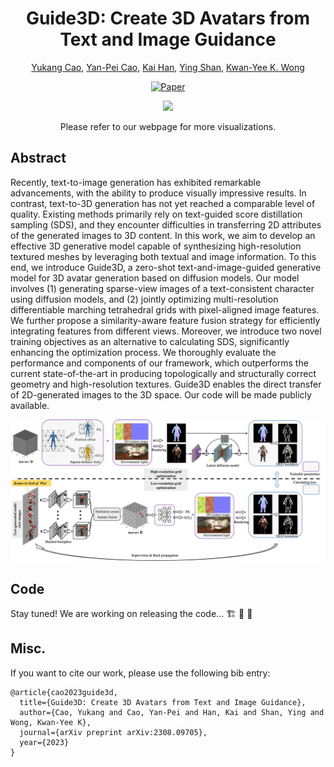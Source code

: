 <div align="center">

# Guide3D: Create 3D Avatars from Text and Image Guidance
  
<a href="https://yukangcao.github.io/">Yukang Cao</a>,
<a href="https://yanpei.me/">Yan-Pei Cao</a>,
<a href="https://www.kaihan.org/">Kai Han</a>,
<a href="https://scholar.google.com/citations?user=4oXBp9UAAAAJ&hl=en&oi=ao">Ying Shan</a>,
<a href="https://i.cs.hku.hk/~kykwong/">Kwan-Yee K. Wong</a>


[![Paper](http://img.shields.io/badge/Paper-arxiv.2306.03038-B31B1B.svg)](https://arxiv.org/abs/2308.09705)

<img src="./images/teaser.png">
  
Please refer to our webpage for more visualizations.
</div>

## Abstract
Recently, text-to-image generation has exhibited remarkable advancements, with the ability to produce visually impressive results. In contrast, text-to-3D generation has not yet reached a comparable level of quality. Existing methods primarily rely on text-guided score distillation sampling (SDS), and they encounter difficulties in transferring 2D attributes of the generated images to 3D content. In this work, we aim to develop an effective 3D generative model capable of synthesizing high-resolution textured meshes by leveraging both textual and image information. To this end, we introduce Guide3D, a zero-shot text-and-image-guided generative model for 3D avatar generation based on diffusion models. Our model involves (1) generating sparse-view images of a text-consistent character using diffusion models, and (2) jointly optimizing multi-resolution differentiable marching tetrahedral grids with pixel-aligned image features. We further propose a similarity-aware feature fusion strategy for efficiently integrating features from different views. Moreover, we introduce two novel training objectives as an alternative to calculating SDS, significantly enhancing the optimization process. We thoroughly evaluate the performance and components of our framework, which outperforms the current state-of-the-art in producing topologically and structurally correct geometry and high-resolution textures. Guide3D enables the direct transfer of 2D-generated images to the 3D space. Our code will be made publicly available.
<!-- 
## Pipeline
We craft high-resolution 3D head avatars in a coarse-to-fine manner. At the core of our network are: **(a) prior-driven score distillation** empowered by a landmark-based ControlNet as well as a view-dependent textual inversion. **(b) identity-aware editing score distillation** which maintains a controlled editing direction that respects both the original identity and the editing instruction.
 -->
<img src="./images/pipeline.png">

## Code
Stay tuned! We are working on releasing the code... 🏗️ 🚧 🔨

## Misc.
If you want to cite our work, please use the following bib entry:
```
@article{cao2023guide3d,
  title={Guide3D: Create 3D Avatars from Text and Image Guidance},
  author={Cao, Yukang and Cao, Yan-Pei and Han, Kai and Shan, Ying and Wong, Kwan-Yee K},
  journal={arXiv preprint arXiv:2308.09705},
  year={2023}
}
```
